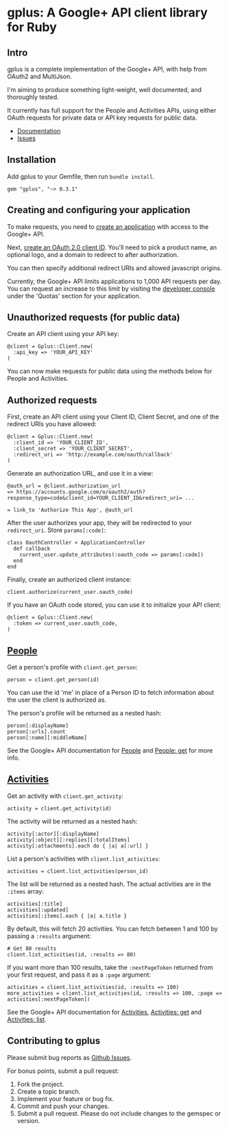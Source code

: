 # gplus: A Google+ API client library for Ruby

## Intro

gplus is a complete implementation of the Google+ API, with help from OAuth2 and MultiJson.

I'm aiming to produce something light-weight, well documented, and thoroughly tested.

It currently has full support for the People and Activities APIs, using either OAuth requests for private data or API key requests for public data.

* [Documentation](http://rubydoc.info/github/nfm/gplus/master/frames)
* [Issues](https://github.com/nfm/gplus/issues)

## Installation

Add gplus to your Gemfile, then run `bundle install`.

    gem "gplus", "~> 0.3.1"

## Creating and configuring your application

To make requests, you need to [create an application](https://code.google.com/apis/console) with access to the Google+ API.

Next, [create an OAuth 2.0 client ID](http://code.google.com/apis/console#access). You'll need to pick a product name, an optional logo, and a domain to redirect to after authorization.

You can then specify additional redirect URIs and allowed javascript origins.

Currently, the Google+ API limits applications to 1,000 API requests per day. You can request an increase to this limit by visiting the [developer console](https://code.google.com/apis/console/) under the 'Quotas' section for your application.

## Unauthorized requests (for public data)

Create an API client using your API key:

    @client = Gplus::Client.new(
      :api_key => 'YOUR_API_KEY'
    )

You can now make requests for public data using the methods below for People and Activities.

## Authorized requests

First, create an API client using your Client ID, Client Secret, and one of the redirect URIs you have allowed:

    @client = Gplus::Client.new(
      :client_id => 'YOUR_CLIENT_ID',
      :client_secret => 'YOUR_CLIENT_SECRET',
      :redirect_uri => 'http://example.com/oauth/callback'
    )

Generate an authorization URL, and use it in a view:

    @auth_url = @client.authorization_url
    => https://accounts.google.com/o/oauth2/auth?response_type=code&client_id=YOUR_CLIENT_ID&redirect_uri= ...

    = link_to 'Authorize This App', @auth_url

After the user authorizes your app, they will be redirected to your `redirect_uri`. Store `params[:code]`:

    class OauthController < ApplicationController
      def callback
        current_user.update_attributes(:oauth_code => params[:code])
      end
    end

Finally, create an authorized client instance:

    client.authorize(current_user.oauth_code)

If you have an OAuth code stored, you can use it to initialize your API client:

    @client = Gplus::Client.new(
      :token => current_user.oauth_code,
    )

## [People](http://developers.google.com/+/api/latest/people)

Get a person's profile with `client.get_person`:

    person = client.get_person(id)

You can use the id 'me' in place of a Person ID to fetch information about the user the client is authorized as.

The person's profile will be returned as a nested hash:

    person[:displayName]
    person[:urls].count
    person[:name][:middleName]

See the Google+ API documentation for [People](http://developers.google.com/+/api/latest/people) and [People: get](http://developers.google.com/+/api/latest/people/get) for more info.

## [Activities](http://developers.google.com/+/api/latest/activities)

Get an activity with `client.get_activity`:

    activity = client.get_activity(id)

The activity will be returned as a nested hash:

    activity[:actor][:displayName]
    activity[:object][:replies][:totalItems]
    activity[:attachments].each do { |a| a[:url] }

List a person's activities with `client.list_activities`:

    activities = client.list_activities(person_id)

The list will be returned as a nested hash. The actual activities are in the `:items` array:

    activities[:title]
    activities[:updated]
    activities[:items].each { |a| a.title }

By default, this will fetch 20 activities. You can fetch between 1 and 100 by passing a `:results` argument:

    # Get 80 results
    client.list_activities(id, :results => 80)

If you want more than 100 results, take the `:nextPageToken` returned from your first request, and pass it as a `:page` argument:

    activities = client.list_activities(id, :results => 100)
    more_activities = client.list_activities(id, :results => 100, :page => activities[:nextPageToken])

See the Google+ API documentation for [Activities](http://developers.google.com/+/api/latest/activities), [Activities: get](http://developers.google.com/+/api/latest/activities/get) and [Activities: list](http://developers.google.com/+/api/latest/activities/list).

## Contributing to gplus

Please submit bug reports as [Github Issues](https://github.com/nfm/Gplus/issues).

For bonus points, submit a pull request:

1. Fork the project.
2. Create a topic branch.
3. Implement your feature or bug fix.
4. Commit and push your changes.
5. Submit a pull request. Please do not include changes to the gemspec or version.
